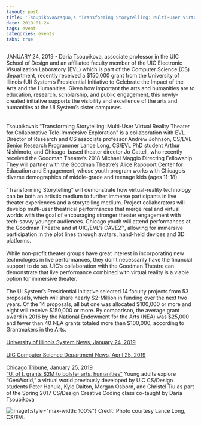 ```yaml
---
layout: post
title: 'Tsoupikova&rsquo;s "Transforming Storytelling: Multi-User Virtual Reality Theater for Collaborative Tele-Immersive Exploration" Awarded'
date: 2019-01-24
tags: event
categories: events
tabs: true
---
```


JANUARY 24, 2019 - Daria Tsoupikova, associate professor in the UIC School of Design and an affiliated faculty member of the UIC Electronic Visualization Laboratory (EVL) which is part of the Computer Science (CS) department, recently received a $150,000 grant from the University of Illinois (UI) System&rsquo;s Presidential Initiative to Celebrate the Impact of the Arts and the Humanities. Given how important the arts and humanities are to education, research, scholarship, and public engagement, this newly-created initiative supports the visibility and excellence of the arts and humanities at the UI System&rsquo;s sister campuses.<br><br>  
Tsoupikova&rsquo;s &ldquo;Transforming Storytelling: Multi-User Virtual Reality Theater for Collaborative Tele-Immersive Exploration&rdquo; is a collaboration with EVL Director of Research and CS associate professor Andrew Johnson, CS/EVL Senior Research Programmer Lance Long, CS/EVL PhD student Arthur Nishimoto, and Chicago-based theater director Jo Cattell, who recently received the Goodman Theatre&rsquo;s 2018 Michael Maggio Directing Fellowship. They will partner with the Goodman Theatre&rsquo;s Alice Rapoport Center for Education and Engagement, whose youth program works with Chicago&rsquo;s diverse demographics of middle-grade and teenage kids (ages 11-18).<br><br>
&ldquo;Transforming Storytelling&rdquo; will demonstrate how virtual-reality technology can be both an artistic medium to further immerse participants in live theater experiences and a storytelling medium. Project collaborators will develop multi-user theatrical performances that merge real and virtual worlds with the goal of encouraging stronger theater engagement with tech-savvy younger audiences. Chicago youth will attend performances at the Goodman Theatre and at UIC/EVL&rsquo;s CAVE2&trade;, allowing for immersive participation in the plot lines through avatars, hand-held devices and 3D platforms.<br><br>
While non-profit theater groups have great interest in incorporating new technologies in live performances, they don&rsquo;t necessarily have the financial support to do so. UIC&rsquo;s collaboration with the Goodman Theatre can demonstrate that live performance combined with virtual reality is a viable option for immersive theater.<br><br>
The UI System&rsquo;s Presidential Initiative selected 14 faculty projects from 53 proposals, which will share nearly $2-Million in funding over the next two years. Of the 14 proposals, all but one was allocated $100,000 or more and eight will receive $150,000 or more. By comparison, the average grant award in 2016 by the National Endowment for the Arts (NEA) was $25,000 and fewer than 40 NEA grants totaled more than $100,000, according to Grantmakers in the Arts.<br><br>
<a href="https://news.uillinois.edu/view/7815/738301">University of Illinois System News, January 24, 2019</a><br><br>
<a href="https://cs.uic.edu/news-stories/uics-electronic-visiualization-lab-is-helping-reimagine-live-stage-performance/">UIC Computer Science Department News, April 25, 2019<br><br>
Chicago Tribune, January 25, 2019<br>
<a href="https://www.pressreader.com/usa/chicago-tribune/20190125/281638191417696">&ldquo;U. of I. grants $2M to bolster arts, humanities&rdquo;</a>
Young adults explore &ldquo;GenWorld,&rdquo; a virtual world previously developed by UIC CS/Design students Peter Hanula, Kyle Dalton, Morgan Osborn, and Christel Tiu as part of the Spring 2017 CS/Design Creative Coding class co-taught by Daria Tsoupikova

![image](https://www.evl.uic.edu/output/originals/2019-evl-uiarts-daria-p1020778-small.jpg-srcw.jpg){:style="max-width: 100%"}
Credit: Photo courtesy Lance Long, CS/EVL

